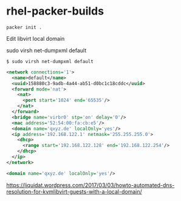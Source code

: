 # rhel-packer-builds

``` shell
packer init .
```

Edit libvirt local domain

sudo virsh net-dumpxml default

``` shell
$ sudo virsh net-dumpxml default
```

``` xml
<network connections='1'>
  <name>default</name>
  <uuid>158880c3-9adb-4a44-ab51-d0bc1c18cddc</uuid>
  <forward mode='nat'>
    <nat>
      <port start='1024' end='65535'/>
    </nat>
  </forward>
  <bridge name='virbr0' stp='on' delay='0'/>
  <mac address='52:54:00:fa:cb:e5'/>
  <domain name='qxyz.de' localOnly='yes'/>
  <ip address='192.168.122.1' netmask='255.255.255.0'>
    <dhcp>
      <range start='192.168.122.128' end='192.168.122.254'/>
    </dhcp>
  </ip>
</network>
```

``` xml
<domain name='qxyz.de' localOnly='yes'/>
```

https://liquidat.wordpress.com/2017/03/03/howto-automated-dns-resolution-for-kvmlibvirt-guests-with-a-local-domain/
